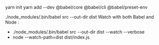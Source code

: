 yarn init
yarn add --dev @babel/core @babel/cli @babel/preset-env

./node_modules/.bin/babel src --out-dir dist
Watch with both Babel and Node :
  - ./node_modules/.bin/babel src --out-dir dist --watch --verbose
  - node --watch-path=dist dist/index.js
  
